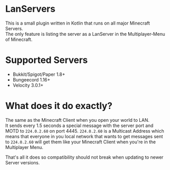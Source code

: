 # LanServers

This is a small plugin written in Kotlin that runs on all major Minecraft Servers.  
The only feature is listing the server as a LanServer in the Multiplayer-Menu of Minecraft.  

# Supported Servers
- Bukkit/Spigot/Paper 1.8+
- Bungeecord 1.16+
- Velocity 3.0.1+

# What does it do exactly?
The same as the Minecraft Client when you open your world to LAN.  
It sends every 1.5 seconds a special message with the server port and MOTD to `224.0.2.60` on port 4445.
`224.0.2.60` is a Multicast Address which means that everyone in you local network that wants
to get messages sent to `224.0.2.60` will get them like your Minecraft Client when you're in the Multiplayer Menu.

That's all it does so compatibility should not break when updating to newer Server versions.
